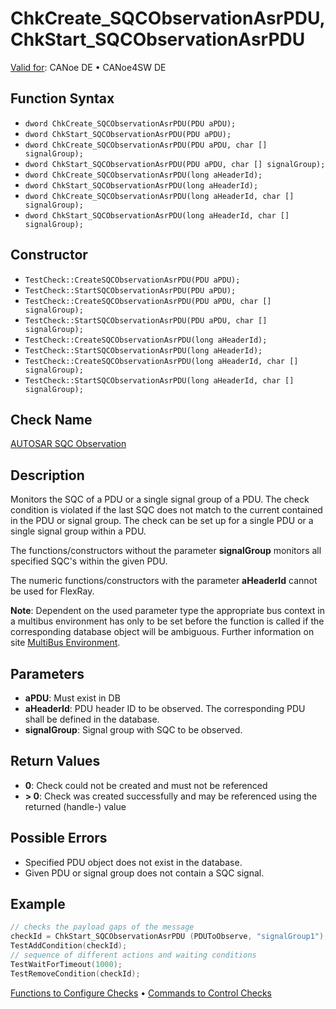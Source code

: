 # ChkCreate_SQCObservationAsrPDU, ChkStart_SQCObservationAsrPDU

[Valid for](../../../Shared/FeatureAvailability.md):  CANoe DE • CANoe4SW DE

## Function Syntax

- `dword ChkCreate_SQCObservationAsrPDU(PDU aPDU);`
- `dword ChkStart_SQCObservationAsrPDU(PDU aPDU);`
- `dword ChkCreate_SQCObservationAsrPDU(PDU aPDU, char [] signalGroup);`
- `dword ChkStart_SQCObservationAsrPDU(PDU aPDU, char [] signalGroup);`
- `dword ChkCreate_SQCObservationAsrPDU(long aHeaderId);`
- `dword ChkStart_SQCObservationAsrPDU(long aHeaderId);`
- `dword ChkCreate_SQCObservationAsrPDU(long aHeaderId, char [] signalGroup);`
- `dword ChkStart_SQCObservationAsrPDU(long aHeaderId, char [] signalGroup);`

## Constructor

- `TestCheck::CreateSQCObservationAsrPDU(PDU aPDU);`
- `TestCheck::StartSQCObservationAsrPDU(PDU aPDU);`
- `TestCheck::CreateSQCObservationAsrPDU(PDU aPDU, char [] signalGroup);`
- `TestCheck::StartSQCObservationAsrPDU(PDU aPDU, char [] signalGroup);`
- `TestCheck::CreateSQCObservationAsrPDU(long aHeaderId);`
- `TestCheck::StartSQCObservationAsrPDU(long aHeaderId);`
- `TestCheck::CreateSQCObservationAsrPDU(long aHeaderId, char [] signalGroup);`
- `TestCheck::StartSQCObservationAsrPDU(long aHeaderId, char [] signalGroup);`

## Check Name

[AUTOSAR SQC Observation](../../../TestCommands/CheckDescriptions/CDAUTOSARSQCObservation.md)

## Description

Monitors the SQC of a PDU or a single signal group of a PDU. The check condition is violated if the last SQC does not match to the current contained in the PDU or signal group. The check can be set up for a single PDU or a single signal group within a PDU.

The functions/constructors without the parameter **signalGroup** monitors all specified SQC's within the given PDU.

The numeric functions/constructors with the parameter **aHeaderId** cannot be used for FlexRay.

**Note**: Dependent on the used parameter type the appropriate bus context in a multibus environment has only to be set before the function is called if the corresponding database object will be ambiguous. Further information on site [MultiBus Environment](../../../Shared/CAPL/General/TestMultiBusEnvironment.md).

## Parameters

- **aPDU**: Must exist in DB
- **aHeaderId**: PDU header ID to be observed. The corresponding PDU shall be defined in the database.
- **signalGroup**: Signal group with SQC to be observed.

## Return Values

- **0**: Check could not be created and must not be referenced
- **\> 0**: Check was created successfully and may be referenced using the returned (handle-) value

## Possible Errors

- Specified PDU object does not exist in the database.
- Given PDU or signal group does not contain a SQC signal.

## Example

```cpp
// checks the payload gaps of the message
checkId = ChkStart_SQCObservationAsrPDU (PDUToObserve, "signalGroup1");
TestAddCondition(checkId);
// sequence of different actions and waiting conditions
TestWaitForTimeout(1000);
TestRemoveCondition(checkId);
```

[Functions to Configure Checks](../CAPLfunctionsTSLConfigurationFunctions.md) • [Commands to Control Checks](../CAPLfunctionsTSLCheckControlCommands.md)
